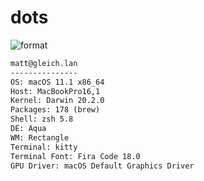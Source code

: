 
# dots

![format](https://github.com/Matt-Gleich/dots/workflows/format/badge.svg)

```txt
matt@gleich.lan 
--------------- 
OS: macOS 11.1 x86_64 
Host: MacBookPro16,1 
Kernel: Darwin 20.2.0 
Packages: 178 (brew) 
Shell: zsh 5.8 
DE: Aqua 
WM: Rectangle 
Terminal: kitty 
Terminal Font: Fira Code 18.0 
GPU Driver: macOS Default Graphics Driver 
```
